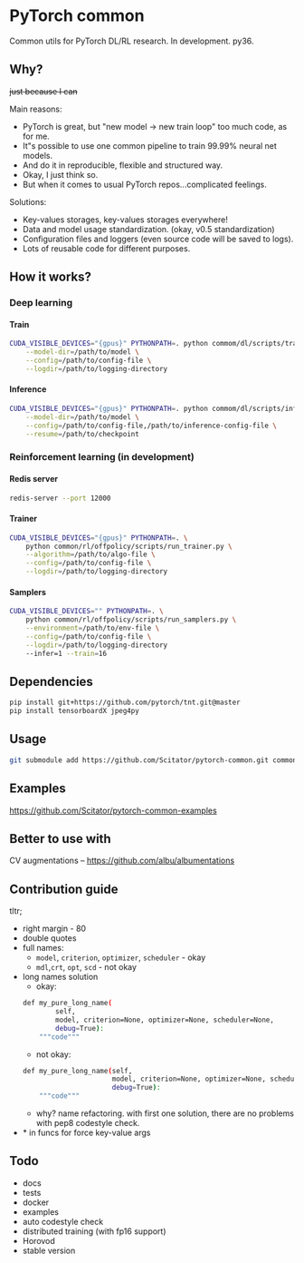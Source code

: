 # PyTorch common
Common utils for PyTorch DL/RL research. In development. py36.

## Why?

~~just because I can~~

Main reasons:
 - PyTorch is great, but "new model -> new train loop" too much code, as for me.
 - It"s possible to use one common pipeline to train 99.99% neural net models.
 - And do it in reproducible, flexible and structured way.
 - Okay, I just think so.
 - But when it comes to usual PyTorch repos...complicated feelings.
 

Solutions:
 - Key-values storages, key-values storages everywhere!
 - Data and model usage standardization. (okay, v0.5 standardization)
 - Configuration files and loggers (even source code will be saved to logs).
 - Lots of reusable code for different purposes.


## How it works?

### Deep learning

#### Train
```bash
CUDA_VISIBLE_DEVICES="{gpus}" PYTHONPATH=. python commom/dl/scripts/train.py \
    --model-dir=/path/to/model \
    --config=/path/to/config-file \
    --logdir=/path/to/logging-directory
```

#### Inference
```bash
CUDA_VISIBLE_DEVICES="{gpus}" PYTHONPATH=. python commom/dl/scripts/inference.py \
    --model-dir=/path/to/model \
    --config=/path/to/config-file,/path/to/inference-config-file \
    --resume=/path/to/checkpoint
```


### Reinforcement learning (in development)

#### Redis server

```bash
redis-server --port 12000
```

#### Trainer

```bash
CUDA_VISIBLE_DEVICES="{gpus}" PYTHONPATH=. \
    python common/rl/offpolicy/scripts/run_trainer.py \
    --algorithm=/path/to/algo-file \
    --config=/path/to/config-file \
    --logdir=/path/to/logging-directory
```

#### Samplers

```bash
CUDA_VISIBLE_DEVICES="" PYTHONPATH=. \
    python common/rl/offpolicy/scripts/run_samplers.py \
    --environment=/path/to/env-file \
    --config=/path/to/config-file \
    --logdir=/path/to/logging-directory
    --infer=1 --train=16
```

## Dependencies
```bash
pip install git+https://github.com/pytorch/tnt.git@master
pip install tensorboardX jpeg4py
```

## Usage
```bash
git submodule add https://github.com/Scitator/pytorch-common.git common
```

## Examples

https://github.com/Scitator/pytorch-common-examples

## Better to use with

CV augmentations – https://github.com/albu/albumentations

## Contribution guide

tltr;
- right margin - 80
- double quotes
- full names: 
    - `model`, `criterion`, `optimizer`, `scheduler` - okay 
    - `mdl`,`crt`, `opt`, `scd` - not okay
- long names solution
    - okay:
    ```bash
    def my_pure_long_name(
            self,
            model, criterion=None, optimizer=None, scheduler=None,
            debug=True):
        """code"""
    ```
    - not okay:
    ```bash
    def my_pure_long_name(self,
                          model, criterion=None, optimizer=None, scheduler=None,
                          debug=True):
        """code"""
    ```
    - why? name refactoring. with first one solution, 
            there are no problems with pep8 codestyle check.
- \* in funcs for force key-value args


## Todo

- docs
- tests
- docker
- examples
- auto codestyle check
- distributed training (with fp16 support)
- Horovod
- stable version
